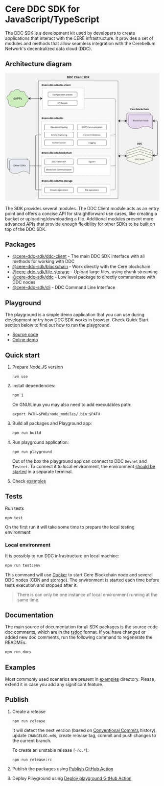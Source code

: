 # Cere DDC SDK for JavaScript/TypeScript

The DDC SDK is a development kit used by developers to create applications that interact with the CERE infrastructure. It provides a set of modules and methods that allow seamless integration with the Cerebellum Network's decentralized data cloud (DDC).

## Architecture diagram

![architecture diagram](/docs/acrhitecture_diagram.png)

The SDK provides several modules. The DDC Client module acts as an entry point and offers a concise API for straightforward use cases, like creating a bucket or uploading/downloading a file. Additional modules present more advanced APIs that provide enough flexibility for other SDKs to be built on top of the DDC SDK.

## Packages

- [@cere-ddc-sdk/ddc-client](packages/ddc-client/README.md) - The main DDC SDK interface with all methods for working with DDC
- [@cere-ddc-sdk/blockchain](packages/blockchain/README.md) - Work directly with the Cere blockchain
- [@cere-ddc-sdk/file-storage](packages/file-storage/README.md) - Upload large files, using chunk streaming
- [@cere-ddc-sdk/ddc](packages/ddc/README.md) - Low level package to directly communicate with DDC nodes
- [@cere-ddc-sdk/cli](packages/cli/README.md) - DDC Command Line Interface

## Playground

The playground is a simple demo application that you can use during development or try how DDC SDK works in browser. Check Quick Start section below to find out how to run the playground.

- [Source code](playground)
- [Online demo](https://cerebellum-network.github.io/cere-ddc-sdk-js/)

## Quick start

1. Prepare Node.JS version

   ```console
   nvm use
   ```

2. Install dependencies:

   ```bash
   npm i
   ```

   On GNU/Linux you may also need to add executables path:

   ```console
   export PATH=$PWD/node_modules/.bin:$PATH
   ```

3. Build all packages and Playground app:

   ```bash
   npm run build
   ```

4. Run playground application:

   ```bash
   npm run playground
   ```
   Out of the box the playground app can connect to DDC `Devnet` and `Testnet`. To connect it to local environment, the environment [should be started](#local-environment) in a separate terminal.

5. Check [examples](/examples)

## Tests

Run tests

```bash
npm test
```

On the first run it will take some time to prepare the local testing environment

### Local environment

It is possibly to run DDC infrastructure on local machine:
```bash
npm run test:env
```

This command will use [Docker](https://www.docker.com/) to start Cere Blockchain node and several DDC nodes (CDN and storage). The environment is started each time before tests execution and stopped after it.

> There is can only be one instance of local environment running at the same time.

## Documentation

The main source of documentation for all SDK packages is the source code doc comments, which are in the [tsdoc](https://tsdoc.org/) format. If you have changed or added new doc comments, run the following command to regenerate the READMEs.

```bash
npm run docs
```

## Examples

Most commonly used scenarios are present in [examples](https://github.com/Cerebellum-Network/cere-ddc-sdk-js/tree/main/examples) directory. Please, extend it in case you add any significant feature. 

## Publish

1. Create a release

   ```
   npm run release
   ```
   It will detect the next version (based on [Conventional Commits](https://www.conventionalcommits.org/) history), update `CHANGELOG.md`s, create release tag, commit and push changes to the current branch.

   To create an unstable release (`-rc.*`):
   ```
   npm run release:rc
   ```

2. Publish the packages using [Publish GitHub Action](https://github.com/Cerebellum-Network/cere-ddc-sdk-js/actions/workflows/publish.yaml)

3. Deploy Playground using [Deploy playground GitHub Action](https://github.com/Cerebellum-Network/cere-ddc-sdk-js/actions/workflows/playground.yaml)
